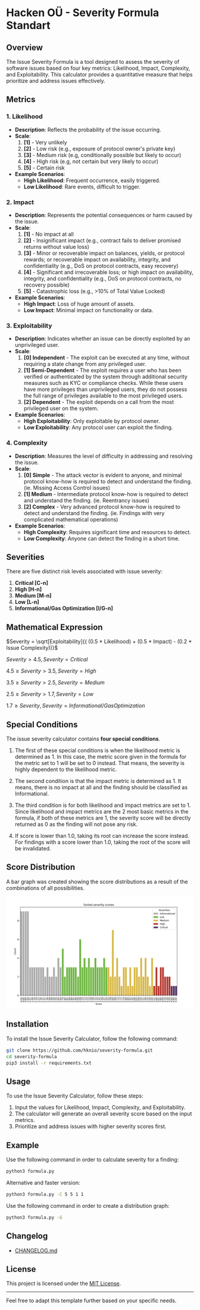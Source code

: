 
# Hacken OÜ - Severity Formula Standart

## Overview

The Issue Severity Formula is a tool designed to assess the severity of software issues based on four key metrics: Likelihood, Impact, Complexity, and Exploitability. This calculator provides a quantitative measure that helps prioritize and address issues effectively.

## Metrics

### 1. Likelihood

- **Description**: Reflects the probability of the issue occurring.
- **Scale**: 
    1. **[1]** - Very unlikely
    2. **[2]** - Low risk (e.g., exposure of protocol owner's private key)
    3. **[3]** - Medium risk (e.g, conditionally possible but likely to occur)
    4. **[4]** - High risk (e.g, not certain but very likely to occur)
    5. **[5]** - Certain risk
- **Example Scenarios**:
  - **High Likelihood**: Frequent occurrence, easily triggered.
  - **Low Likelihood**: Rare events, difficult to trigger.

### 2. Impact

- **Description**: Represents the potential consequences or harm caused by the issue.
- **Scale**:
    1. **[1]** - No impact at all
    2. **[2]** - Insignificant impact (e.g., contract fails to deliver promised returns without value loss)
    3. **[3]** - Minor or recoverable impact on balances, yields, or protocol rewards; or recoverable impact on availability, integrity, and confidentiality (e.g., DoS on protocol contracts, easy recovery)
    4. **[4]** - Significant and irrecoverable loss; or high impact on availability, integrity, and confidentiality (e.g., DoS on protocol contracts, no recovery possible)
    5. **[5]** - Catastrophic loss (e.g., >10% of Total Value Locked)
- **Example Scenarios**:
  - **High Impact**: Loss of huge amount of assets.
  - **Low Impact**: Minimal impact on functionality or data.

### 3. Exploitability

- **Description**: Indicates whether an issue can be directly exploited by an unprivileged user.
- **Scale**:
    1. **[0] Independent** - The exploit can be executed at any time, without requiring a state change from any privileged user.
    2. **[1] Semi-Dependent** - The exploit requires a user who has been verified or authenticated by the system through additional security measures such as KYC or compliance checks. While these users have more privileges than unprivileged users, they do not possess the full range of privileges available to the most privileged users.
    3. **[2] Dependent** - The exploit depends on a call from the most privileged user on the system.
- **Example Scenarios**:
  - **High Exploitability**: Only exploitable by protocol owner.
  - **Low Exploitability**: Any protocol user can exploit the finding.

### 4. Complexity

- **Description**: Measures the level of difficulty in addressing and resolving the issue.
- **Scale**:
    1. **[0] Simple** - The attack vector is evident to anyone, and minimal protocol know-how is required to detect and understand the finding. (ie. Missing Access Control issues)
    2. **[1] Medium** - Intermediate protocol know-how is required to detect and understand the finding. (ie. Reentrancy issues)
    3. **[2] Complex** - Very advanced protocol know-how is required to detect and understand the finding. (ie. Findings with very complicated mathematical operations)
- **Example Scenarios**:
  - **High Complexity**: Requires significant time and resources to detect.
  - **Low Complexity**: Anyone can detect the finding in a short time.

## Severities

There are five distinct risk levels associated with issue severity:
1. **Critical [C-n]**
2. **High [H-n]**
3. **Medium [M-n]**
4. **Low [L-n]**
5. **Informational/Gas Optimization [I/G-n]**    
 
## Mathematical Expression

$Severity = \sqrt[Exploitability]{( (0.5 * Likelihood) + (0.5 * Impact) - (0.2 * Issue Complexity))}$ 

$Severity > 4.5, Severity = Critical$

$4.5 \geq Severity > 3.5, Severity = High$

$3.5 \geq Severity > 2.5, Severity = Medium$

$2.5 \geq Severity > 1.7, Severity = Low$

$1.7 \geq Severity, Severity = Informational/GasOptimization$


## Special Conditions

The issue severity calculator contains **four special conditions**.

1. The first of these special conditions is when the likelihood metric is determined as 1. In this case, the metric score given in the formula for the metric set to 1 will be set to 0 instead. That means, the severity is highly dependent to the likelihood metric.

2. The second condition is that the impact metric is determined as 1. It means, there is no impact at all and the finding should be classified as Informational.

3. The third condition is for both likelihood and impact metrics are set to 1. Since likelihood and impact metrics are the 2 most basic metrics in the formula, if both of these metrics are 1, the severity score will be directly returned as 0 as the finding will not pose any risk.

4. If score is lower than 1.0, taking its root can increase the score instead. For findings with a score lower than 1.0, taking the root of the score will be invalidated.

## Score Distribution
A bar graph was created showing the score distributions as a result of the combinations of all possibilities.

![](formula.png)

## Installation
To install the Issue Severity Calculator, follow the following command:

```bash
git clone https://github.com/hknio/severity-formula.git
cd severity-formula
pip3 install -r requirements.txt
```

## Usage

To use the Issue Severity Calculator, follow these steps:

1. Input the values for Likelihood, Impact, Complexity, and Exploitability.
2. The calculator will generate an overall severity score based on the input metrics.
3. Prioritize and address issues with higher severity scores first.

## Example

Use the following command in order to calculate severity for a finding:
```bash
python3 formula.py
```

Alternative and faster version:
```bash
python3 formula.py -C 5 5 1 1
```

Use the following command in order to create a distribution graph:
```bash
python3 formula.py -G
```

## Changelog

- [CHANGELOG.md](CHANGELOG.md)

## License

This project is licensed under the [MIT License](LICENSE).

---

Feel free to adapt this template further based on your specific needs.
